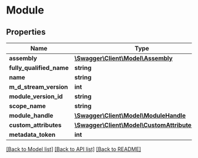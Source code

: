 # Module

## Properties
Name | Type | Description | Notes
------------ | ------------- | ------------- | -------------
**assembly** | [**\Swagger\Client\Model\Assembly**](Assembly.md) |  | [optional] 
**fully_qualified_name** | **string** |  | [optional] 
**name** | **string** |  | [optional] 
**m_d_stream_version** | **int** |  | [optional] 
**module_version_id** | **string** |  | [optional] 
**scope_name** | **string** |  | [optional] 
**module_handle** | [**\Swagger\Client\Model\ModuleHandle**](ModuleHandle.md) |  | [optional] 
**custom_attributes** | [**\Swagger\Client\Model\CustomAttributeData[]**](CustomAttributeData.md) |  | [optional] 
**metadata_token** | **int** |  | [optional] 

[[Back to Model list]](../../README.md#documentation-for-models) [[Back to API list]](../../README.md#documentation-for-api-endpoints) [[Back to README]](../../README.md)

